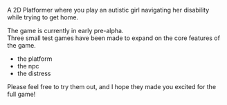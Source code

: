 A 2D Platformer where you play an autistic girl navigating her disability while trying to get home.  
  
The game is currently in early pre-alpha.  
Three small test games have been made to expand on the core features of the game.  
- the platform  
- the npc  
- the distress  
  
Please feel free to try them out, and I hope they made you excited for the full game!  
